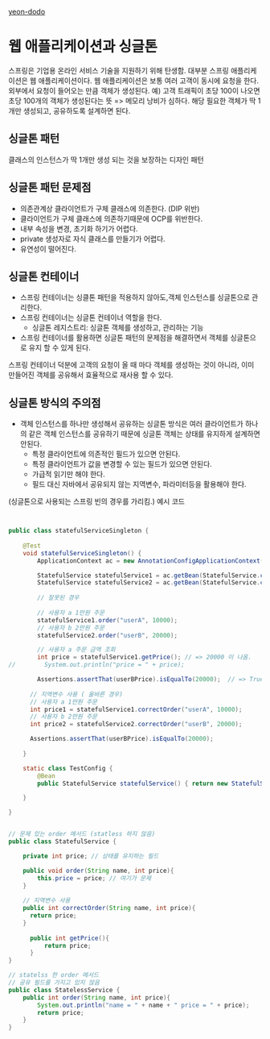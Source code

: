[yeon-dodo](https://yeon-dodo.tistory.com/9)
# 웹 애플리케이션과 싱글톤

스프링은 기업용 온라인 서비스 기술을 지원하기 위해 탄생함.
대부분 스프링 애플리케이션은 웹 애플리케이션이다. 웹 애플리케이션은 보통 여러 고객이 동시에 요청을 한다.
외부에서 요청이 들어오는 만큼 객체가 생성된다.
예) 고객 트래픽이 초당 100이 나오면 초당 100개의 객체가 생성된다는 뜻 => 메모리 낭비가 심하다.
해당 필요한 객체가 딱 1개만 생성되고, 공유하도록 설계하면 된다.

## 싱글톤 패턴
클래스의 인스턴스가 딱 1개만 생성 되는 것을 보장하는 디자인 패턴

## 싱글톤 패턴 문제점
- 의존관계상 클라이언트가 구체 클래스에 의존한다. (DIP 위반)
- 클라이언트가 구체 클래스에 의존하기때문에 OCP를 위반한다.
- 내부 속성을 변경, 초기화 하기가 어렵다.
- private 생성자로 자식 클래스를 만들기가 어렵다.
- 유연성이 떨어진다.

## 싱글톤 컨테이너
- 스프링 컨테이너는 싱클톤 패턴을 적용하지 않아도,객체 인스턴스를 싱글톤으로 관리한다. 
- 스프링 컨테이너는 싱글톤 컨테이너 역할을 한다.
  - 싱글톤 레지스트리: 싱글톤 객체를 생성하고, 관리하는 기능
- 스프링 컨테이너를 활용하면 싱글톤 패턴의 문제점을 해결하면서 객체를 싱글톤으로 유지 할 수 있게 된다.


스프링 컨테이너 덕분에 고객의 요청이 올 때 마다 객체를 생성하는 것이 아니라, 이미 만들어진 객체를 공유해서
효율적으로 재사용 할 수 있다.

## 싱글톤 방식의 주의점
- 객체 인스턴스를 하나만 생성해서 공유하는 싱글톤 방식은 여러 클라이언트가 하나의 같은 객체 인스턴스를 공유하기
때문에 싱글톤 객체는 상태를 유지하게 설계하면 안된다.
  - 특정 클라이언트에 의존적인 필드가 있으면 안된다.
  - 특정 클라이언트가 값을 변경할 수 있는 필드가 있으면 안된다.
  - 가급적 읽기만 해야 한다.
  - 필드 대신 자바에서 공유되지 않는 지역변수, 파라미터등을 활용해야 한다.



(싱글톤으로 사용되는 스프링 빈의 경우를 가리킴.)
예시 코드
```java


public class statefulServiceSingleton {
    
    @Test
    void statefulServiceSingleton() {
        ApplicationContext ac = new AnnotationConfigApplicationContext(TestConfig.class);

        StatefulService statefulService1 = ac.getBean(StatefulService.class);
        StatefulService statefulService2 = ac.getBean(StatefulService.class);
        
        // 잘못된 경우
        
        // 사용자 a 1만원 주문
        statefulService1.order("userA", 10000);
        // 사용자 b 2만원 주문
        statefulService2.order("userB", 20000);

        // 사용자 a 주문 금액 조회
        int price = statefulService1.getPrice(); // => 20000 이 나옴.
//        System.out.println("price = " + price);

        Assertions.assertThat(userBPrice).isEqualTo(20000);  // => True 가 나옴..
      
      // 지역변수 사용 ( 올바른 경우)
      // 사용자 a 1만원 주문
      int price1 = statefulService1.correctOrder("userA", 10000);
      // 사용자 b 2만원 주문
      int price2 = statefulService2.correctOrder("userB", 20000);

      Assertions.assertThat(userBPrice).isEqualTo(20000);
       
    }

    static class TestConfig {
        @Bean
        public StatefulService statefulService() { return new StatefulService(); }

    }

}


// 문제 있는 order 메서드 (statless 하지 않음)
public class StatefulService {

    private int price; // 상태를 유지하는 필드

    public void order(String name, int price){
        this.price = price; // 여기가 문제
    }
    
    // 지역변수 사용
    public int correctOrder(String name, int price){
      return price;
    }
      
      public int getPrice(){
          return price;
      }
}

// statelss 한 order 메서드
// 공유 필드를 가지고 있지 않음
public class StatelessService {
    public int order(String name, int price){
        System.out.println("name = " + name + " price = " + price);
        return price;
    }
}

```




